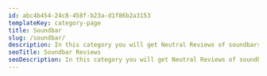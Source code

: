 ```yaml
---
id: abc4b454-24c8-458f-b23a-d1f86b2a3153
templateKey: category-page
title: Soundbar
slug: /soundbar/
description: In this category you will get Neutral Reviews of soundbars
seoTitle: Soundbar Reviews
seoDescription: In this category you will get Neutral Reviews of soundbars
---
```

